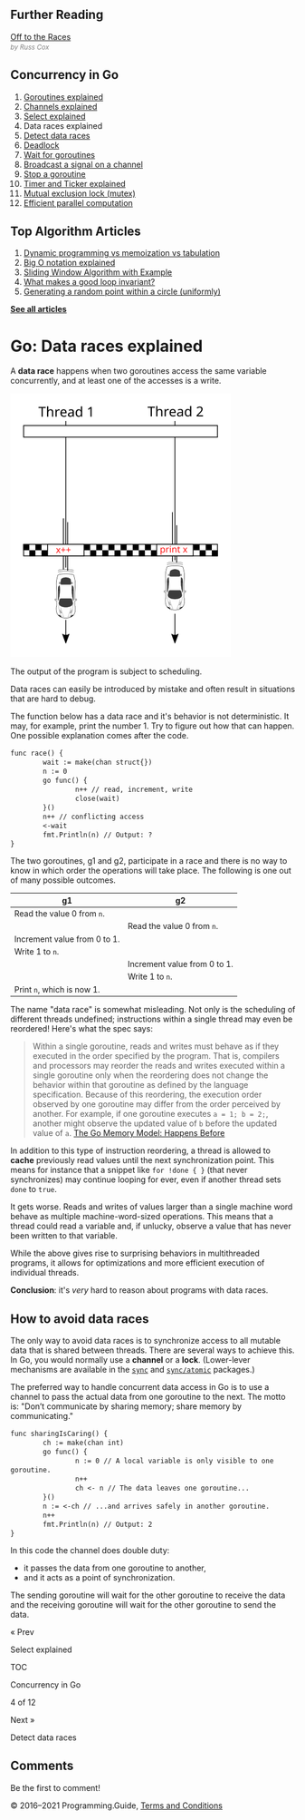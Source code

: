 <span class="underline"></span>

<span class="underline"></span>

## Further Reading

[Off to the Races](https://research.swtch.com/gorace)  
<span style="color: grey; font-style: italic; font-size: smaller">by Russ Cox</span>

## Concurrency in Go

1.  [Goroutines explained](goroutines-explained.html)
2.  [Channels explained](channels-explained.html)
3.  [Select explained](select-explained.html)
4.  Data races explained
5.  [Detect data races](detect-data-races.html)
6.  [Deadlock](detect-deadlock.html)
7.  [Wait for goroutines](wait-for-goroutines-waitgroup.html)
8.  [Broadcast a signal on a channel](broadcast-channel.html)
9.  [Stop a goroutine](stop-goroutine.html)
10. [Timer and Ticker explained](time-reset-wait-stop-timeout-cancel-interval.html)
11. [Mutual exclusion lock (mutex)](mutex-explained.html)
12. [Efficient parallel computation](efficient-parallel-computation.html)

<span class="underline"></span>

## Top Algorithm Articles

1.  [Dynamic programming vs memoization vs tabulation](../dynamic-programming-vs-memoization-vs-tabulation.html)
2.  [Big O notation explained](../big-o-notation-explained.html)
3.  [Sliding Window Algorithm with Example](../sliding-window-example.html)
4.  [What makes a good loop invariant?](../what-makes-a-good-loop-invariant.html)
5.  [Generating a random point within a circle (uniformly)](../random-point-within-circle.html)

[**See all articles**](../index.html)

# Go: Data races explained

A **data race** happens when two goroutines access the same variable concur­rently, and at least one of the accesses is a write.

![Two cars racing, illustrating a data race](data-races-explained/data-race.svg)

The output of the program is subject to scheduling.

Data races can easily be introduced by mistake and often result in situations that are hard to debug.

The function below has a data race and it's behavior is not deterministic. It may, for example, print the number 1. Try to figure out how that can happen. One possible explanation comes after the code.

    func race() {
            wait := make(chan struct{})
            n := 0
            go func() {
                    n++ // read, increment, write
                    close(wait)
            }()
            n++ // conflicting access
            <-wait
            fmt.Println(n) // Output: ?
    }

The two goroutines, g1 and g2, participate in a race and there is no way to know in which order the operations will take place. The following is one out of many possible outcomes.

<table><thead><tr class="header"><th>g1</th><th>g2</th></tr></thead><tbody><tr class="odd"><td>Read the value 0 from <code>n</code>.</td><td></td></tr><tr class="even"><td></td><td>Read the value 0 from <code>n</code>.</td></tr><tr class="odd"><td>Incre­ment value from 0 to 1.</td><td></td></tr><tr class="even"><td>Write 1 to <code>n</code>.</td><td></td></tr><tr class="odd"><td></td><td>Incre­ment value from 0 to 1.</td></tr><tr class="even"><td></td><td>Write 1 to <code>n</code>.</td></tr><tr class="odd"><td>Print <code>n</code>, which is now 1.</td><td></td></tr></tbody></table>

The name "data race" is somewhat misleading. Not only is the scheduling of different threads undefined; instructions within a single thread may even be reordered! Here's what the spec says:

> Within a single goroutine, reads and writes must behave as if they executed in the order specified by the program. That is, compilers and processors may reorder the reads and writes executed within a single goroutine only when the reordering does not change the behavior within that goroutine as defined by the language specification. Because of this reordering, the execution order observed by one goroutine may differ from the order perceived by another. For example, if one goroutine executes `a = 1; b = 2;`, another might observe the updated value of `b` before the updated value of `a`. <a href="https://golang.org/ref/mem" class="quote-source">The Go Memory Model: Happens Before</a>

In addition to this type of instruction reordering, a thread is allowed to **cache** previously read values until the next synchronization point. This means for instance that a snippet like `for !done { }` (that never synchronizes) may continue looping for ever, even if another thread sets `done` to `true`.

It gets worse. Reads and writes of values larger than a single machine word behave as multiple machine-word-sized operations. This means that a thread could read a variable and, if unlucky, observe a value that has never been written to that variable.

While the above gives rise to surprising behaviors in multithreaded programs, it allows for optimizations and more efficient execution of individual threads.

**Conclusion**: it's _very_ hard to reason about programs with data races.

## How to avoid data races

The only way to avoid data races is to synchronize access to all mutable data that is shared between threads. There are several ways to achieve this. In Go, you would normally use a **channel** or a **lock**. (Lower-lever mechanisms are available in the [`sync`](https://golang.org/pkg/sync/) and [`sync/atomic`](https://golang.org/pkg/sync/atomic/) packages.)

The preferred way to handle concurrent data access in Go is to use a channel to pass the actual data from one goroutine to the next. The motto is: "Don’t communicate by sharing memory; share memory by communicating."

    func sharingIsCaring() {
            ch := make(chan int)
            go func() {
                    n := 0 // A local variable is only visible to one goroutine.
                    n++
                    ch <- n // The data leaves one goroutine...
            }()
            n := <-ch // ...and arrives safely in another goroutine.
            n++
            fmt.Println(n) // Output: 2
    }

In this code the channel does double duty:

- it passes the data from one goroutine to another,
- and it acts as a point of synchronization.

The sending goroutine will wait for the other goroutine to receive the data and the receiving goroutine will wait for the other goroutine to send the data.

<a href="select-explained.html" class="prev"></a>

« Prev

Select explained

[](go-concurrency-tutorial.html#toc)

TOC

Concurrency in Go

4 of 12

<a href="detect-data-races.html" class="next"></a>

Next »

Detect data races

## Comments

Be the first to comment!

© 2016–2021 Programming.Guide, [Terms and Conditions](../terms-and-conditions.html)
